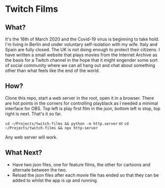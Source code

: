 # Twitch Films

## What?

It's the 16th of March 2020 and the Covid-19 virus is beginning to take hold. I'm living in Berlin and under voluntary self-isolation with my wife. Italy and Spain are fully closed. The UK is not doing enough to protect their citizens. I have written a small website that plays movies from the Internet Archive as the basis for a Twitch channel in the hope that it might engender some sort of social community where we can all hang out and chat about something other than what feels like the end of the world.

## How?

Clone this repo, start a web server in the root, open it in a browser. There are hot points in the corners for controlling playblack as I needed a minimal interface for OBS. Top left is play first film in the json, bottom left is stop, top right is next. That's it so far.

`cd ~/Projects/twitch-films && python -m http.server`
or 
`cd ~/Projects/twitch-films && npx http-server`

Any web server will work.

## What Next?

* Have two json files, one for feature films, the other for cartoons and alternate between the two.
* Reload the json files after each movie file has ended so that they can be added to whilst the app is up and running.
